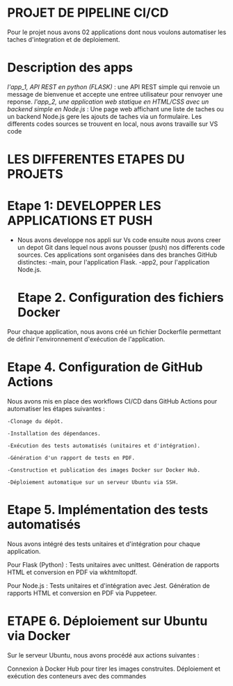# PROJET DE PIPELINE CI/CD 
Pour le projet nous avons 02 applications dont nous voulons automatiser les taches d'integration et de deploiement.

# Description des apps
  *l'app_1, API REST en python (FLASK)* : une API REST simple qui renvoie un message de bienvenue et accepte une entree utilisateur 
  pour renvoyer une reponse.
  *l'app_2, une application web statique en HTML/CSS avec un backend simple en Node.js* : Une page web affichant une liste de taches ou un backend Node.js 
  gere les ajouts de taches via un formulaire.
 Les differents codes sources se trouvent en local, nous avons travaille sur VS code 

 # LES DIFFERENTES ETAPES DU PROJETS 

   # Etape 1: DEVELOPPER LES APPLICATIONS ET PUSH
   
  * Nous avons developpe nos appli sur Vs code ensuite nous avons creer un depot Git dans lequel nous avons pousser (push) nos differents code sources. 
    Ces applications sont organisées dans des branches GitHub distinctes:
       -main, pour l'application Flask.
       -app2, pour l'application Node.js.

    # Etape 2. Configuration des fichiers Docker
  Pour chaque application, nous avons créé un fichier Dockerfile permettant de définir l'environnement d'exécution de l'application.

   # Etape 4. Configuration de GitHub Actions

  Nous avons mis en place des workflows CI/CD dans GitHub Actions pour automatiser les étapes suivantes :

    -Clonage du dépôt.

    -Installation des dépendances.

    -Exécution des tests automatisés (unitaires et d'intégration).

    -Génération d'un rapport de tests en PDF.

    -Construction et publication des images Docker sur Docker Hub.

    -Déploiement automatique sur un serveur Ubuntu via SSH.

  # Etape 5. Implémentation des tests automatisés

Nous avons intégré des tests unitaires et d'intégration pour chaque application.

Pour Flask (Python) : Tests unitaires avec unittest.
 Génération de rapports HTML et conversion en PDF via wkhtmltopdf.

Pour Node.js :
Tests unitaires et d'intégration avec Jest.
Génération de rapports HTML et conversion en PDF via Puppeteer.


# ETAPE 6. Déploiement sur Ubuntu via Docker

Sur le serveur Ubuntu, nous avons procédé aux actions suivantes :

Connexion à Docker Hub pour tirer les images construites.
Déploiement et exécution des conteneurs avec des commandes
